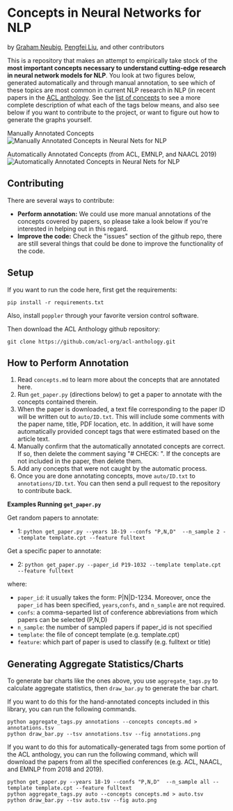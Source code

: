 # Concepts in Neural Networks for NLP
by [Graham Neubig](http://phontron.com), [Pengfei Liu](http://pfliu.com), and other contributors

This is a repository that makes an attempt to empirically take stock of the **most important concepts necessary to
understand cutting-edge research in neural network models for NLP**. You look at two figures below, generated
automatically and through manual annotation, to see which of these topics are most common in current NLP research in
NLP (in recent papers in the [ACL anthology](http://aclanthology.info). See the [list of concepts](concepts.md)
to see a more complete description of what each of the tags below means, and also see below if you want to contribute
to the project, or want to figure out how to generate the graphs yourself.

Manually Annotated Concepts
![Manually Annotated Concepts in Neural Nets for NLP](fig/annotations.png)

Automatically Annotated Concepts (from ACL, EMNLP, and NAACL 2019)
![Automatically Annotated Concepts in Neural Nets for NLP](fig/auto.png)

## Contributing

There are several ways to contribute:
* **Perform annotation:** We could use more manual annotations of the concepts covered by papers, so please take a look
  below if you're interested in helping out in this regard.
* **Improve the code:** Check the "issues" section of the github repo, there are still several things that could be done
  to improve the functionality of the code.

## Setup

If you want to run the code here, first get the requirements:

    pip install -r requirements.txt

Also, install `poppler` through your favorite version control software.
    
Then download the ACL Anthology github repository:

    git clone https://github.com/acl-org/acl-anthology.git
    
## How to Perform Annotation

1. Read `concepts.md` to learn more about the concepts that are annotated here.
2. Run `get_paper.py` (directions below) to get a paper to annotate with the concepts contained therein.
3. When the paper is downloaded, a text file corresponding to the paper ID will be written out to `auto/ID.txt`. This
   will include some comments with the paper name, title, PDF location, etc. In addition, it will have some
   automatically provided concept tags that were estimated based on the article text.
4. Manually confirm that the automatically annotated concepts are correct. If so, then delete the comment saying
   "# CHECK: ". If the concepts are not included in the paper, then delete them.
5. Add any concepts that were not caught by the automatic process.
6. Once you are done annotating concepts, move `auto/ID.txt` to `annotations/ID.txt`. You can then send a pull request
   to the repository to contribute back.

**Examples Running `get_paper.py`**

Get random papers to annotate:
* 1: `python get_paper.py --years 18-19 --confs "P,N,D"  --n_sample 2 --template template.cpt --feature fulltext`
 
Get a specific paper to annotate:
* 2: `python get_paper.py --paper_id P19-1032 --template template.cpt --feature fulltext`

where:
* `paper_id`: it usually takes the form: P|N|D-1234. Moreover, once the `paper_id` has been specified, `years`,`confs`, and `n_sample` are not required.
* `confs`: a comma-separted list of conference abbreviations from which papers can be selected (P,N,D)
* `n_sample`: the number of sampled papers if paper_id is not specified
* `template`: the file of concept template (e.g. template.cpt)
* `feature`: which part of paper is used to classify (e.g. fulltext or title)

## Generating Aggregate Statistics/Charts

To generate bar charts like the ones above, you use `aggregate_tags.py` to calculate aggregate statistics, then
`draw_bar.py` to generate the bar chart.

If you want to do this for the hand-annotated concepts included in this library, you can run the following commands.

    python aggregate_tags.py annotations --concepts concepts.md > annotations.tsv
    python draw_bar.py --tsv annotations.tsv --fig annotations.png

If you want to do this for automatically-generated tags from some portion of the ACL anthology, you can run the
following command, which will download the papers from all the specified conferences (e.g. ACL, NAACL, and EMNLP from
2018 and 2019).

    python get_paper.py --years 18-19 --confs "P,N,D"  --n_sample all --template template.cpt --feature fulltext
    python aggregate_tags.py auto --concepts concepts.md > auto.tsv
    python draw_bar.py --tsv auto.tsv --fig auto.png

